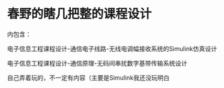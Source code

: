 # 春野的瞎几把整的课程设计
内包含：

电子信息工程课程设计-通信电子线路-无线电调幅接收系统的Simulink仿真设计

电子信息工程课程设计-通信原理-无码间串扰数字基带传输系统设计

自己弄着玩的，不一定有内容（主要是Simulink我还没玩明白
